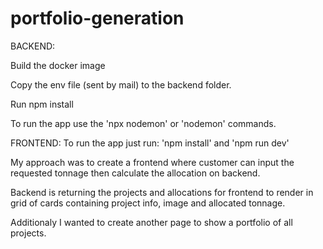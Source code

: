 # portfolio-generation

BACKEND:

Build the docker image

Copy the env file (sent by mail) to the backend folder.

Run npm install

To run the app use the 'npx nodemon' or 'nodemon' commands.

FRONTEND: To run the app just run: 'npm install' and 'npm run dev'

My approach was to create a frontend where customer can input the requested tonnage then calculate the allocation on backend.

Backend is returning the projects and allocations for frontend to render in grid of cards containing project info, image and allocated tonnage.

Additionaly I wanted to create another page to show a portfolio of all projects.
